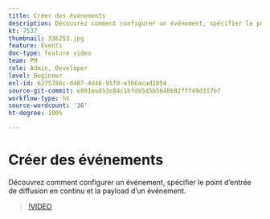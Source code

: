 ```yaml
---
title: Créer des événements
description: Découvrez comment configurer un événement, spécifier le point d’entrée de diffusion en continu et la payload d’un événement.
kt: 7537
thumbnail: 336253.jpg
feature: Events
doc-type: feature video
team: PM
role: Admin, Developer
level: Beginner
exl-id: 6275786c-d407-4d46-95f0-e366acad1054
source-git-commit: e801ea853c84c1bfd95d5b5648682fff49d317b7
workflow-type: ht
source-wordcount: '36'
ht-degree: 100%

---
```


# Créer des événements

Découvrez comment configurer un événement, spécifier le point d’entrée de diffusion en continu et la payload d’un événement.

>[!VIDEO](https://video.tv.adobe.com/v/336253?quality=12&learn=on)
